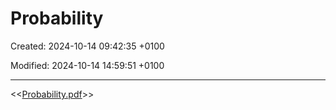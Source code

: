 # Probability

Created: 2024-10-14 09:42:35 +0100

Modified: 2024-10-14 14:59:51 +0100

---

<<[Probability.pdf](../../media/Probability.pdf)>>


